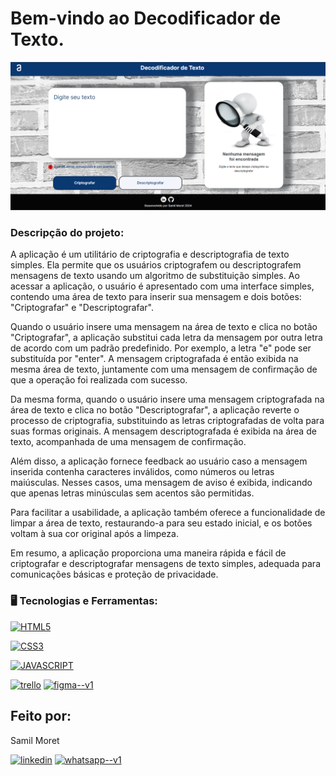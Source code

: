 <h1> Bem-vindo ao Decodificador de Texto.</h1>

<p alaing = center>
<img src=https://github.com/SamilMoret/decodificador_de_texto/blob/main/image/tela-principal-decodificador.png?raw=true> 
</p>
  
### Descripção do projeto:

<p> A aplicação é um utilitário de criptografia e descriptografia de texto simples. Ela permite que os usuários criptografem ou descriptografem mensagens de texto usando um algoritmo de substituição simples. Ao acessar a aplicação, o usuário é apresentado com uma interface simples, contendo uma área de texto para inserir sua mensagem e dois botões: "Criptografar" e "Descriptografar".

Quando o usuário insere uma mensagem na área de texto e clica no botão "Criptografar", a aplicação substitui cada letra da mensagem por outra letra de acordo com um padrão predefinido. Por exemplo, a letra "e" pode ser substituída por "enter". A mensagem criptografada é então exibida na mesma área de texto, juntamente com uma mensagem de confirmação de que a operação foi realizada com sucesso.

Da mesma forma, quando o usuário insere uma mensagem criptografada na área de texto e clica no botão "Descriptografar", a aplicação reverte o processo de criptografia, substituindo as letras criptografadas de volta para suas formas originais. A mensagem descriptografada é exibida na área de texto, acompanhada de uma mensagem de confirmação.

Além disso, a aplicação fornece feedback ao usuário caso a mensagem inserida contenha caracteres inválidos, como números ou letras maiúsculas. Nesses casos, uma mensagem de aviso é exibida, indicando que apenas letras minúsculas sem acentos são permitidas.

Para facilitar a usabilidade, a aplicação também oferece a funcionalidade de limpar a área de texto, restaurando-a para seu estado inicial, e os botões voltam à sua cor original após a limpeza.

Em resumo, a aplicação proporciona uma maneira rápida e fácil de criptografar e descriptografar mensagens de texto simples, adequada para comunicações básicas e proteção de privacidade.</p>

### 🖥️ Tecnologias e Ferramentas: 

<a href="https://github.com/SamilMoret/decodificador_de_texto/blob/fce8c07dbaeed093ff4742f2133417cfa0df9c69/index.html"><img width="40px" src="https://cdn.jsdelivr.net/gh/devicons/devicon/icons/html5/html5-original-wordmark.svg" title = "HTML5"/></a>

<a href="https://github.com/SamilMoret/decodificador_de_texto/blob/fce8c07dbaeed093ff4742f2133417cfa0df9c69/style.css"><img width="40px" 
src="https://cdn.jsdelivr.net/gh/devicons/devicon/icons/css3/css3-original-wordmark.svg" title = "CSS3"/></a>

<a href="https://github.com/SamilMoret/decodificador_de_texto/blob/c3f9743faa7a3661ec5df8620324c437cf54b2a0/app.js"><img width="40px" src="https://cdn.jsdelivr.net/gh/devicons/devicon/icons/javascript/javascript-original.svg" title = "JAVASCRIPT"/></a>

<a href="https://trello.com/b/mItQ0gRo/decodificador-de-texto-alura-challenges"><img width="48" height="48" src="https://img.icons8.com/color/48/trello.png" alt="trello"/></a>
<a href="https://www.figma.com/file/1lHZ6fFeImx98vIq31eovH/Alura-Challenge---Desafio-1---L%C3%B3gica-(Copy)?type=design&node-id=0-1&mode=design&t=IkpdXX1lpVJVS44s-0"><img width="48" height="48" src="https://img.icons8.com/color/48/figma--v1.png" alt="figma--v1"/></a>

<h2>Feito por:</h2>
<p>Samil Moret</p>
<a href="https://www.linkedin.com/in/samilmoret/"><img width="48" height="48" src="https://img.icons8.com/color/48/linkedin.png" alt="linkedin"/></a>
<a href="https://linkwhats.app/f27e11"><img width="48" height="48" src="https://img.icons8.com/color/48/whatsapp--v1.png" alt="whatsapp--v1"/></a>
